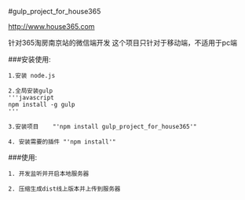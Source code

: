 #gulp_project_for_house365

http://www.house365.com

针对365淘房南京站的微信端开发
这个项目只针对于移动端，不适用于pc端

###安装使用:

    1.安装 node.js

    2.全局安装gulp  
    '''javascript
    npm install -g gulp
    '''

    3.安装项目    "'npm install gulp_project_for_house365'"

    4. 安装需要的插件 "'npm install'"

###使用:

    1. 开发监听并开启本地服务器

    2. 压缩生成dist线上版本并上传到服务器
